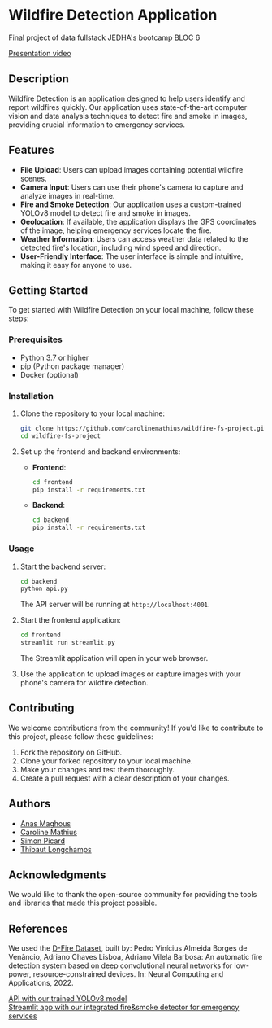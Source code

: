 # Wildfire Detection Application
Final project of data fullstack JEDHA's bootcamp
BLOC 6

[Presentation video](https://share.vidyard.com/watch/he67GRQXPZYmeKi6zXaBwH?)

## Description

Wildfire Detection is an application designed to help users identify and report wildfires quickly. Our application uses state-of-the-art computer vision and data analysis techniques to detect fire and smoke in images, providing crucial information to emergency services.

## Features

- **File Upload**: Users can upload images containing potential wildfire scenes.
- **Camera Input**: Users can use their phone's camera to capture and analyze images in real-time.
- **Fire and Smoke Detection**: Our application uses a custom-trained YOLOv8 model to detect fire and smoke in images.
- **Geolocation**: If available, the application displays the GPS coordinates of the image, helping emergency services locate the fire.
- **Weather Information**: Users can access weather data related to the detected fire's location, including wind speed and direction.
- **User-Friendly Interface**: The user interface is simple and intuitive, making it easy for anyone to use.

## Getting Started

To get started with Wildfire Detection on your local machine, follow these steps:

### Prerequisites

- Python 3.7 or higher
- pip (Python package manager)
- Docker (optional)

### Installation

1. Clone the repository to your local machine:

   ```bash
   git clone https://github.com/carolinemathius/wildfire-fs-project.git
   cd wildfire-fs-project
   ```

2. Set up the frontend and backend environments:

   - **Frontend**:

     ```bash
     cd frontend
     pip install -r requirements.txt
     ```

   - **Backend**:

     ```bash
     cd backend
     pip install -r requirements.txt
     ```

### Usage

1. Start the backend server:

   ```bash
   cd backend
   python api.py
   ```

   The API server will be running at `http://localhost:4001`.

2. Start the frontend application:

   ```bash
   cd frontend
   streamlit run streamlit.py
   ```

   The Streamlit application will open in your web browser.

3. Use the application to upload images or capture images with your phone's camera for wildfire detection.

## Contributing

We welcome contributions from the community! If you'd like to contribute to this project, please follow these guidelines:

1. Fork the repository on GitHub.
2. Clone your forked repository to your local machine.
3. Make your changes and test them thoroughly.
4. Create a pull request with a clear description of your changes.

## Authors

- [Anas Maghous](https://www.linkedin.com/in/anas-maghous/)
- [Caroline Mathius](https://www.linkedin.com/in/carolinemathius/)
- [Simon Picard](https://www.linkedin.com/in/simon-p-64371968/)
- [Thibaut Longchamps](https://www.linkedin.com/in/thibaut-longchamps-0922525a/)

## Acknowledgments

We would like to thank the open-source community for providing the tools and libraries that made this project possible.

## References

We used the [D-Fire Dataset](https://github.com/gaiasd/DFireDataset), built by:
Pedro Vinícius Almeida Borges de Venâncio, Adriano Chaves Lisboa, Adriano Vilela Barbosa: An automatic fire detection system based on deep convolutional neural networks for low-power, resource-constrained devices. In: Neural Computing and Applications, 2022.

[API with our trained YOLOv8 model](https://wildfire-project-backend.herokuapp.com)\
[Streamlit app with our integrated fire&smoke detector for emergency services](https://wildfire-project-streamlit.herokuapp.com/)
